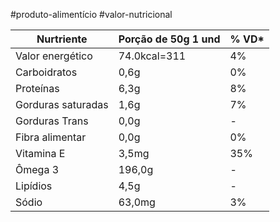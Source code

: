 #produto-alimentício #valor-nutricional 

| **Nurtriente**     | **Porção de 50g** 1 und | **% VD*** |
|--------------------|----------------|-----------|
| Valor energético   | 74.0kcal=311   | 4%        |
| Carboidratos       | 0,6g           | 0%        |
| Proteínas          | 6,3g           | 8%        |
| Gorduras saturadas | 1,6g           | 7%        |
| Gorduras Trans     | 0,0g           |  -        |
| Fibra alimentar    | 0,0g           | 0%        |
| Vitamina E         | 3,5mg          | 35%       |
| Ômega 3            | 196,0g         |  -        |
| Lipídios           | 4,5g           |  -        |
| Sódio              | 63,0mg         | 3%        |
